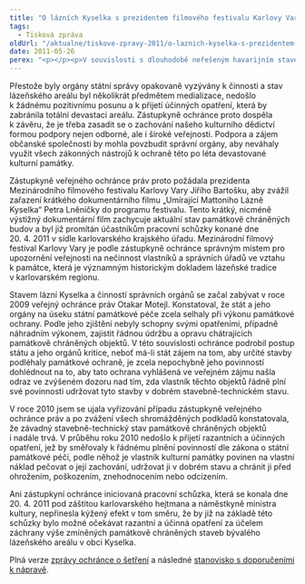 ```yaml
---
title: "O lázních Kyselka s prezidentem filmového festivalu Karlovy Vary"
tags:
  - Tisková zpráva
oldUrl: "/aktualne/tiskove-zpravy-2011/o-laznich-kyselka-s-prezidentem-filmoveho-festivalu-karlovy-vary"
date: 2011-05-26
perex: "<p></p><p>V souvislosti s dlouhodobě neřešeným havarijním stavem památkově chráněných staveb lázeňského komplexu v obci Kyselka u Karlových Varů se zástupkyně veřejného ochránce práv obrátila na prezidenta Mezinárodního filmového festivalu Karlovy Vary s žádostí, aby podpořil úsilí o zachování kulturního dědictví. </p>"
---
```


<!-- imported from the old website -->

<p>Přestože byly orgány státní správy opakovaně vyzývány k činnosti a stav lázeňského areálu byl několikrát předmětem medializace, nedošlo k žádnému pozitivnímu posunu a k přijetí účinných opatření, která by zabránila totální devastaci areálu. Zástupkyně ochránce proto dospěla k závěru, že je třeba zasadit se o zachování našeho kulturního dědictví formou podpory nejen odborné, ale i široké veřejnosti. Podpora a zájem občanské společnosti by mohla povzbudit správní orgány, aby neváhaly využít všech zákonných nástrojů k ochraně této po léta devastované kulturní památky.</p><p>Zástupkyně veřejného ochránce práv proto požádala prezidenta Mezinárodního filmového festivalu Karlovy Vary Jiřího Bartošku, aby zvážil zařazení krátkého dokumentárního filmu „Umírající Mattoniho Lázně Kyselka“ Petra Lněničky do programu festivalu. Tento krátký, nicméně výstižný dokumentární film zachycuje aktuální stav památkově chráněných budov a byl již promítán účastníkům pracovní schůzky konané dne 20. 4. 2011 v sídle karlovarského krajského úřadu. Mezinárodní filmový festival Karlovy Vary je podle zástupkyně ochránce správným místem pro upozornění veřejnosti na nečinnost vlastníků a správních úřadů ve vztahu k památce, která je významným historickým dokladem lázeňské tradice v karlovarském regionu.</p><p>Stavem lázní Kyselka a činností správních orgánů se začal zabývat v roce 2009 veřejný ochránce práv Otakar Motejl. Konstatoval, že stát a jeho orgány na úseku státní památkové péče zcela selhaly při výkonu památkové ochrany. Podle jeho zjištění nebyly schopny svými opatřeními, případně náhradním výkonem, zajistit řádnou údržbu a opravu chátrajících památkově chráněných objektů. V této souvislosti ochránce podrobil postup státu a jeho orgánů kritice, neboť má-li stát zájem na tom, aby určité stavby podléhaly památkové ochraně, je zcela nepochybně jeho povinností dohlédnout na to, aby tato ochrana vyhlášená ve veřejném zájmu našla odraz ve zvýšeném dozoru nad tím, zda vlastník těchto objektů řádně plní své povinnosti udržovat tyto stavby v dobrém stavebně-technickém stavu. </p><p>V roce 2010 jsem se ujala vyřizování případu zástupkyně veřejného ochránce práv a po zvážení všech shromážděných podkladů konstatovala, že závadný stavebně-technický stav památkově chráněných objektů i nadále trvá. V průběhu roku 2010 nedošlo k přijetí razantních a účinných opatření, jež by směřovaly k řádnému plnění povinností dle zákona o státní památkové péči, podle něhož je vlastník kulturní památky povinen na vlastní náklad pečovat o její zachování, udržovat ji v dobrém stavu a chránit ji před ohrožením, poškozením, znehodnocením nebo odcizením. </p><p>Ani zástupkyní ochránce iniciovaná pracovní schůzka, která se konala dne 20. 4. 2011 pod záštitou karlovarského hejtmana a náměstkyně ministra kultury, nepřinesla kýžený efekt v tom směru, že by již na základě této schůzky bylo možné očekávat razantní a účinná opatření za účelem záchrany výše zmíněných památkově chráněných staveb bývalého lázeňského areálu v obci Kyselka.</p><p>Plná verze <a href="https://www.ochrance.cz/fileadmin/user_upload/STANOVISKA/stavby_a_reg_rozvoj/517-09-MH-ZZ-Kyselka.pdf">zprávy ochránce o šetření</a> a následné <a href="https://www.ochrance.cz/fileadmin/user_upload/STANOVISKA/stavby_a_reg_rozvoj/517-09-MH-ZSO-Kyselka.pdf">stanovisko s doporučeními k nápravě</a>.</p>
